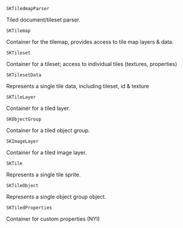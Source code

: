 `SKTiledmapParser`

Tiled document/tileset parser.

`SKTilemap`

Container for the tilemap, provides access to tile map layers & data.

`SKTileset`

Container for a tileset; access to individual tiles (textures, properties)

`SKTilesetData`

Represents a single tile data, including tileset, id & texture

`SKTileLayer`

Container for a tiled layer.

`SKObjectGroup`

Container for a tiled object group.

`SKImageLayer`

Container for a tiled image layer.

`SKTile`

Represents a single tile sprite.

`SKTileObject`

Represents a single object group object.

`SKTiledProperties`

Container for custom properties (NYI)